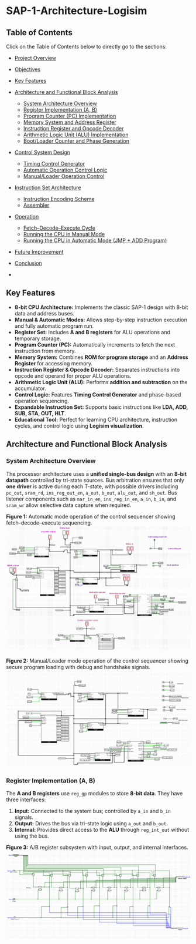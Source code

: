 # SAP-1-Architecture-Logisim
## Table of Contents
Click on the Table of Contents below to directly go to the sections:

- [Project Overview](#project-overview)
- [Objectives](#objectives)
- [Key Features](#key-features)

- [Architecture and Functional Block Analysis](#architecture-and-functional-block-analysis)
  - [System Architecture Overview](#system-architecture-overview)
  - [Register Implementation (A, B)](#register-implementation-a-b)
  - [Program Counter (PC) Implementation](#program-counter-pc-implementation)
  - [Memory System and Address Register](#memory-system-and-address-register)
  - [Instruction Register and Opcode Decoder](#instruction-register-and-opcode-decoder)
  - [Arithmetic Logic Unit (ALU) Implementation](#arithmetic-logic-unit-alu-implementation)
  - [Boot/Loader Counter and Phase Generation](#bootloader-counter-and-phase-generation)

- [Control System Design](#control-system-design)
  - [Timing Control Generator](#timing-control-generator)
  - [Automatic Operation Control Logic](#automatic-operation-control-logic)
  - [Manual/Loader Operation Control](#manualloader-operation-control)

- [Instruction Set Architecture](#instruction-set-architecture)
  - [Instruction Encoding Scheme](#instruction-encoding-scheme)
  - [Assembler](#assembler)

- [Operation](#operation)
  - [Fetch–Decode–Execute Cycle](#fetchdecodeexecute-cycle)
  - [Running the CPU in Manual Mode](#running-the-cpu-in-manual-mode)
  - [Running the CPU in Automatic Mode (JMP + ADD Program)](#running-the-cpu-in-automatic-mode-jmp--add-program)

- [Future Improvement](#future-improvement)
- [Conclusion](#conclusion)

- 

## Key Features

- **8-bit CPU Architecture:** Implements the classic SAP-1 design with 8-bit data and address buses.  
- **Manual & Automatic Modes:** Allows step-by-step instruction execution and fully automatic program run.  
- **Register Set:** Includes **A and B registers** for ALU operations and temporary storage.  
- **Program Counter (PC):** Automatically increments to fetch the next instruction from memory.  
- **Memory System:** Combines **ROM for program storage** and an **Address Register** for accessing memory.  
- **Instruction Register & Opcode Decoder:** Separates instructions into opcode and operand for proper ALU operations.  
- **Arithmetic Logic Unit (ALU):** Performs **addition and subtraction** on the accumulator.  
- **Control Logic:** Features **Timing Control Generator** and phase-based operation sequencing.  
- **Expandable Instruction Set:** Supports basic instructions like **LDA, ADD, SUB, STA, OUT, HLT**.  
- **Educational Tool:** Perfect for learning CPU architecture, instruction cycles, and control logic using **Logisim visualization**.



## Architecture and Functional Block Analysis

### System Architecture Overview
The processor architecture uses a **unified single-bus design** with an **8-bit datapath** controlled by tri-state sources. Bus arbitration ensures that only **one driver** is active during each T-state, with possible drivers including `pc_out`, `sram_rd`, `ins_reg_out_en`, `a_out`, `b_out`, `alu_out`, and `sh_out`. Bus listener components such as `mar_in_en`, `ins_reg_in_en`, `a_in`, `b_in`, and `sram_wr` allow selective data capture when required.

**Figure 1:** Automatic mode operation of the control sequencer showing fetch–decode–execute sequencing.  
![Automatic Mode Control Sequencer](images/automatic_ckt.png)

**Figure 2:** Manual/Loader mode operation of the control sequencer showing secure program loading with debug and handshake signals.  
![Manual/Loader Mode Control Sequencer](images/manual_ckt.png)

### Register Implementation (A, B)

The **A and B registers** use `reg_gp` modules to store **8-bit data**. They have three interfaces:

1. **Input:** Connected to the system bus; controlled by `a_in` and `b_in` signals.  
2. **Output:** Drives the bus via tri-state logic using `a_out` and `b_out`.  
3. **Internal:** Provides direct access to the **ALU** through `reg_int_out` without using the bus.

**Figure 3:** A/B register subsystem with input, output, and internal interfaces.  
![A/B Register Subsystem](images/2_ins_reg_.png)






